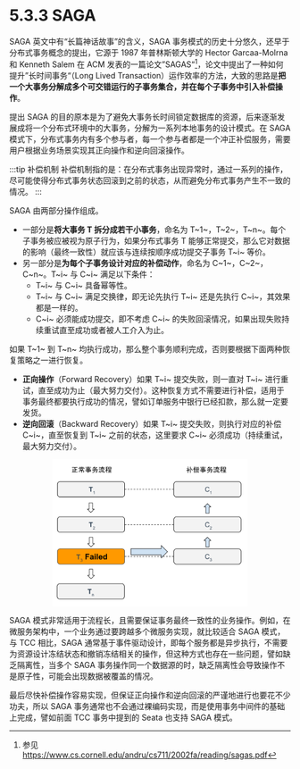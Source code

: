 # 5.3.3 SAGA

SAGA 英文中有“长篇神话故事”的含义，SAGA 事务模式的历史十分悠久，还早于分布式事务概念的提出，它源于 1987 年普林斯顿大学的 Hector Garcaa-Molrna 和 Kenneth Salem 在 ACM 发表的一篇论文”SAGAS“[^1]，论文中提出了一种如何提升”长时间事务“（Long Lived Transaction）运作效率的方法，大致的思路是**把一个大事务分解成多个可交错运行的子事务集合，并在每个子事务中引入补偿操作**。

提出 SAGA 的目的原本是为了避免大事务长时间锁定数据库的资源，后来逐渐发展成将一个分布式环境中的大事务，分解为一系列本地事务的设计模式。在 SAGA 模式下，分布式事务内有多个参与者，每一个参与者都是一个冲正补偿服务，需要用户根据业务场景实现其正向操作和逆向回滚操作。

:::tip 补偿机制
补偿机制指的是：在分布式事务出现异常时，通过一系列的操作，尽可能使得分布式事务状态回滚到之前的状态，从而避免分布式事务产生不一致的情况。
:::

SAGA 由两部分操作组成。

- 一部分是**将大事务 T 拆分成若干小事务**，命名为 T~1~，T~2~，T~n~。每个子事务被应被视为原子行为，如果分布式事务 T 能够正常提交，那么它对数据的影响（最终一致性）就应该与连续按顺序成功提交子事务 T~i~ 等价。
- 另一部分是**为每个子事务设计对应的补偿动作**，命名为 C~1~，C~2~，C~n~。T~i~ 与 C~i~ 满足以下条件：
	- T~i~ 与 C~i~ 具备幂等性。
	- T~i~ 与 C~i~ 满足交换律，即无论先执行 T~i~ 还是先执行 C~i~，其效果都是一样的。
	- C~i~ 必须能成功提交，即不考虑 C~i~ 的失败回滚情况，如果出现失败持续重试直至成功或者被人工介入为止。

如果 T~1~ 到 T~n~ 均执行成功，那么整个事务顺利完成，否则要根据下面两种恢复策略之一进行恢复。

- **正向操作**（Forward Recovery）如果 T~i~ 提交失败，则一直对 T~i~ 进行重试，直至成功为止（最大努力交付）。这种恢复方式不需要进行补偿，适用于事务最终都要执行成功的情况，譬如订单服务中银行已经扣款，那么就一定要发货。
- **逆向回滚**（Backward Recovery）如果 T~i~ 提交失败，则执行对应的补偿 C~i~，直至恢复到 T~i~ 之前的状态，这里要求 C~i~ 必须成功（持续重试，最大努力交付）。

<div  align="center">
	<img src="../assets/saga.svg" width = "350"  align=center />
</div>

SAGA 模式非常适用于流程长，且需要保证事务最终一致性的业务操作。例如，在微服务架构中，一个业务通过要跨越多个微服务实现，就比较适合 SAGA 模式，
与 TCC 相比，SAGA 通常基于事件驱动设计，即每个服务都是异步执行，不需要为资源设计冻结状态和撤销冻结相关的操作，但这种方式也存在一些问题，譬如缺乏隔离性，当多个 SAGA 事务操作同一个数据源的时，缺乏隔离性会导致操作不是原子性，可能会出现数据被覆盖的情况。

最后尽快补偿操作容易实现，但保证正向操作和逆向回滚的严谨地进行也要花不少功夫，所以 SAGA 事务通常也不会通过裸编码实现，而是使用事务中间件的基础上完成，譬如前面 TCC 事务中提到的 Seata 也支持 SAGA 模式。

[^1]: 参见 https://www.cs.cornell.edu/andru/cs711/2002fa/reading/sagas.pdf

